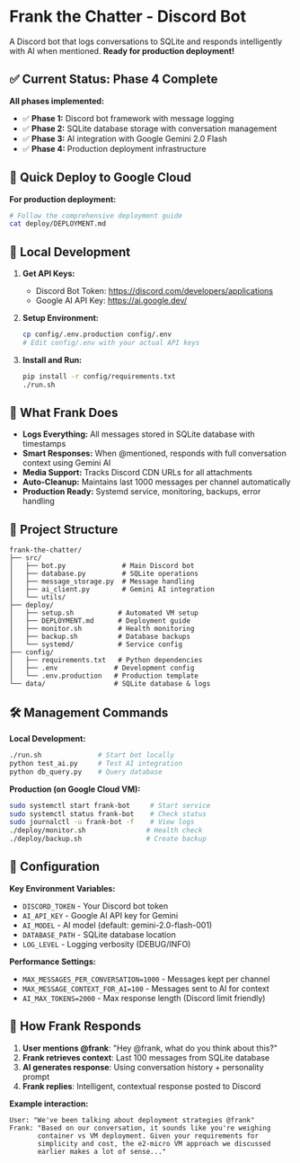 # Frank the Chatter - Discord Bot

A Discord bot that logs conversations to SQLite and responds intelligently with AI when mentioned. **Ready for production deployment!**

## ✅ Current Status: Phase 4 Complete

**All phases implemented:**
- ✅ **Phase 1:** Discord bot framework with message logging  
- ✅ **Phase 2:** SQLite database storage with conversation management
- ✅ **Phase 3:** AI integration with Google Gemini 2.0 Flash
- ✅ **Phase 4:** Production deployment infrastructure

## 🚀 Quick Deploy to Google Cloud

**For production deployment:**
```bash
# Follow the comprehensive deployment guide
cat deploy/DEPLOYMENT.md
```

## 🧪 Local Development

1. **Get API Keys:**
   - Discord Bot Token: https://discord.com/developers/applications
   - Google AI API Key: https://ai.google.dev/

2. **Setup Environment:**
   ```bash
   cp config/.env.production config/.env
   # Edit config/.env with your actual API keys
   ```

3. **Install and Run:**
   ```bash
   pip install -r config/requirements.txt
   ./run.sh
   ```

## 🤖 What Frank Does

- **Logs Everything:** All messages stored in SQLite database with timestamps
- **Smart Responses:** When @mentioned, responds with full conversation context using Gemini AI
- **Media Support:** Tracks Discord CDN URLs for all attachments  
- **Auto-Cleanup:** Maintains last 1000 messages per channel automatically
- **Production Ready:** Systemd service, monitoring, backups, error handling

## 📁 Project Structure

```
frank-the-chatter/
├── src/
│   ├── bot.py              # Main Discord bot
│   ├── database.py         # SQLite operations  
│   ├── message_storage.py  # Message handling
│   ├── ai_client.py        # Gemini AI integration
│   └── utils/
├── deploy/
│   ├── setup.sh           # Automated VM setup
│   ├── DEPLOYMENT.md      # Deployment guide
│   ├── monitor.sh         # Health monitoring  
│   ├── backup.sh          # Database backups
│   └── systemd/           # Service config
├── config/
│   ├── requirements.txt   # Python dependencies
│   ├── .env              # Development config
│   └── .env.production   # Production template
└── data/                 # SQLite database & logs
```

## 🛠 Management Commands

**Local Development:**
```bash
./run.sh              # Start bot locally
python test_ai.py     # Test AI integration
python db_query.py    # Query database
```

**Production (on Google Cloud VM):**
```bash
sudo systemctl start frank-bot     # Start service
sudo systemctl status frank-bot    # Check status  
sudo journalctl -u frank-bot -f    # View logs
./deploy/monitor.sh               # Health check
./deploy/backup.sh                # Create backup
```

## 🔧 Configuration

**Key Environment Variables:**
- `DISCORD_TOKEN` - Your Discord bot token
- `AI_API_KEY` - Google AI API key for Gemini
- `AI_MODEL` - AI model (default: gemini-2.0-flash-001)
- `DATABASE_PATH` - SQLite database location
- `LOG_LEVEL` - Logging verbosity (DEBUG/INFO)

**Performance Settings:**
- `MAX_MESSAGES_PER_CONVERSATION=1000` - Messages kept per channel
- `MAX_MESSAGE_CONTEXT_FOR_AI=100` - Messages sent to AI for context  
- `AI_MAX_TOKENS=2000` - Max response length (Discord limit friendly)

## 🎯 How Frank Responds

1. **User mentions @frank**: "Hey @frank, what do you think about this?"
2. **Frank retrieves context**: Last 100 messages from SQLite database
3. **AI generates response**: Using conversation history + personality prompt
4. **Frank replies**: Intelligent, contextual response posted to Discord

**Example interaction:**
```
User: "We've been talking about deployment strategies @frank"
Frank: "Based on our conversation, it sounds like you're weighing 
       container vs VM deployment. Given your requirements for 
       simplicity and cost, the e2-micro VM approach we discussed 
       earlier makes a lot of sense..."
```